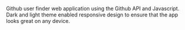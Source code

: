 Github user finder web application using the Github API and Javascript.
Dark and light theme enabled
responsive design to ensure that the app looks great on any device.
